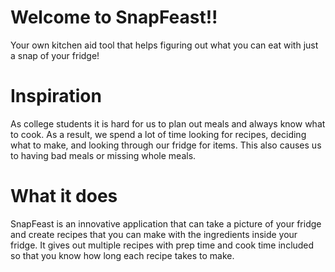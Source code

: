 # Welcome to SnapFeast!!
Your own kitchen aid tool that helps figuring out what you can eat with just a snap of your fridge!


# Inspiration
As college students it is hard for us to plan out meals and always know what to cook. 
As a result, we spend a lot of time looking for recipes, deciding what to make, and looking through our fridge for items. 
This also causes us to having bad meals or missing whole meals. 

# What it does 
SnapFeast is an innovative application that can take a picture of your fridge and create recipes that you can make with the
ingredients inside your fridge. It gives out multiple recipes with prep time and cook time included so that you know
how long each recipe takes to make. 
